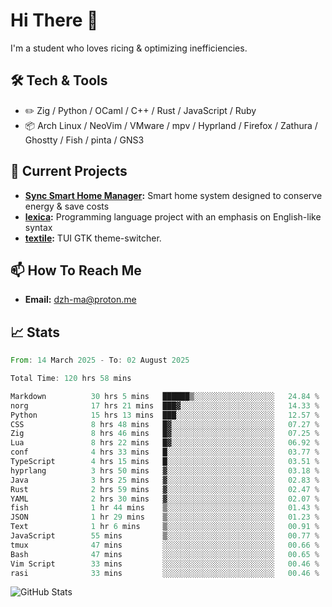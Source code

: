 # Hi There 👋
I'm a student who loves ricing & optimizing inefficiencies.
## 🛠️ Tech & Tools
- ✏️  Zig / Python / OCaml / C++ / Rust / JavaScript / Ruby
- 📦 Arch Linux / NeoVim / VMware / mpv / Hyprland / Firefox / Zathura / Ghostty / Fish / pinta / GNS3
## 🔭 Current Projects
- **[Sync Smart Home Manager](https://github.com/dzh-ma/sync):** Smart home system designed to conserve energy & save costs
- **[lexica](https://github.com/dzh-ma/lexica):** Programming language project with an emphasis on English-like syntax
- **[textile](https://github.com/dzh-ma/textile):** TUI GTK theme-switcher.
## 📫 How To Reach Me
- **Email:** [dzh-ma@proton.me](mailto:dzh-ma@proton.me)
## 📈 Stats
<!--START_SECTION:waka-->

```rust
From: 14 March 2025 - To: 02 August 2025

Total Time: 120 hrs 58 mins

Markdown          30 hrs 5 mins   ██████▒░░░░░░░░░░░░░░░░░░   24.84 %
norg              17 hrs 21 mins  ███▓░░░░░░░░░░░░░░░░░░░░░   14.33 %
Python            15 hrs 13 mins  ███░░░░░░░░░░░░░░░░░░░░░░   12.57 %
CSS               8 hrs 48 mins   █▓░░░░░░░░░░░░░░░░░░░░░░░   07.27 %
Zig               8 hrs 46 mins   █▓░░░░░░░░░░░░░░░░░░░░░░░   07.25 %
Lua               8 hrs 22 mins   █▓░░░░░░░░░░░░░░░░░░░░░░░   06.92 %
conf              4 hrs 33 mins   █░░░░░░░░░░░░░░░░░░░░░░░░   03.77 %
TypeScript        4 hrs 15 mins   █░░░░░░░░░░░░░░░░░░░░░░░░   03.51 %
hyprlang          3 hrs 50 mins   ▓░░░░░░░░░░░░░░░░░░░░░░░░   03.18 %
Java              3 hrs 25 mins   ▓░░░░░░░░░░░░░░░░░░░░░░░░   02.83 %
Rust              2 hrs 59 mins   ▓░░░░░░░░░░░░░░░░░░░░░░░░   02.47 %
YAML              2 hrs 30 mins   ▓░░░░░░░░░░░░░░░░░░░░░░░░   02.07 %
fish              1 hr 44 mins    ▒░░░░░░░░░░░░░░░░░░░░░░░░   01.43 %
JSON              1 hr 29 mins    ▒░░░░░░░░░░░░░░░░░░░░░░░░   01.23 %
Text              1 hr 6 mins     ▒░░░░░░░░░░░░░░░░░░░░░░░░   00.91 %
JavaScript        55 mins         ▒░░░░░░░░░░░░░░░░░░░░░░░░   00.77 %
tmux              47 mins         ░░░░░░░░░░░░░░░░░░░░░░░░░   00.66 %
Bash              47 mins         ░░░░░░░░░░░░░░░░░░░░░░░░░   00.65 %
Vim Script        33 mins         ░░░░░░░░░░░░░░░░░░░░░░░░░   00.46 %
rasi              33 mins         ░░░░░░░░░░░░░░░░░░░░░░░░░   00.46 %
```

<!--END_SECTION:waka-->

![GitHub Stats](https://github-readme-stats.vercel.app/api?username=dzh-ma&show_icons=true&theme=transparent)
